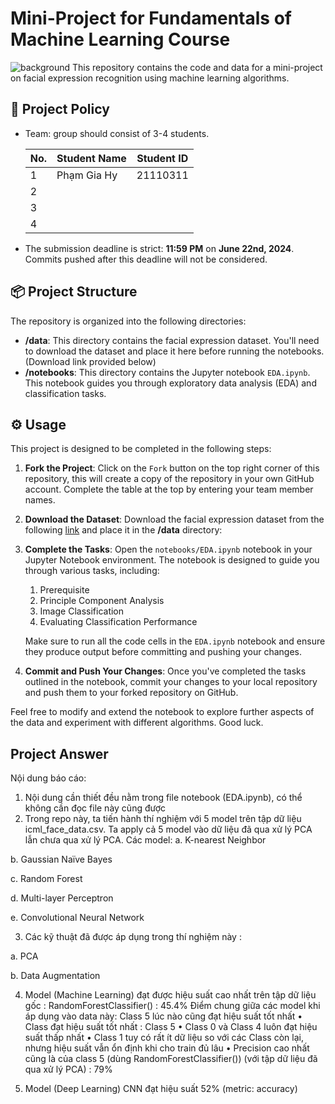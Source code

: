 # Mini-Project for Fundamentals of Machine Learning Course
![background](./materials/ai_wp.jpg)
This repository contains the code and data for a mini-project on facial expression recognition using machine learning algorithms.

## 📑 Project Policy
- Team: group should consist of 3-4 students.

    |No.| Student Name    | Student ID |
    | --------| -------- | ------- |
    |1|Phạm Gia Hy|21110311|
    |2|||
    |3|||
    |4|||

- The submission deadline is strict: **11:59 PM** on **June 22nd, 2024**. Commits pushed after this deadline will not be considered.

## 📦 Project Structure

The repository is organized into the following directories:

- **/data**: This directory contains the facial expression dataset. You'll need to download the dataset and place it here before running the notebooks. (Download link provided below)
- **/notebooks**: This directory contains the Jupyter notebook ```EDA.ipynb```. This notebook guides you through exploratory data analysis (EDA) and classification tasks.

## ⚙️ Usage

This project is designed to be completed in the following steps:

1. **Fork the Project**: Click on the ```Fork``` button on the top right corner of this repository, this will create a copy of the repository in your own GitHub account. Complete the table at the top by entering your team member names.

2. **Download the Dataset**: Download the facial expression dataset from the following [link](https://mega.nz/file/foM2wDaa#GPGyspdUB2WV-fATL-ZvYj3i4FqgbVKyct413gxg3rE) and place it in the **/data** directory:

3. **Complete the Tasks**: Open the ```notebooks/EDA.ipynb``` notebook in your Jupyter Notebook environment. The notebook is designed to guide you through various tasks, including:
    
    1. Prerequisite
    2. Principle Component Analysis
    3. Image Classification
    4. Evaluating Classification Performance 

    Make sure to run all the code cells in the ```EDA.ipynb``` notebook and ensure they produce output before committing and pushing your changes.

5. **Commit and Push Your Changes**: Once you've completed the tasks outlined in the notebook, commit your changes to your local repository and push them to your forked repository on GitHub.


Feel free to modify and extend the notebook to explore further aspects of the data and experiment with different algorithms. Good luck.

## Project Answer
Nội dung báo cáo:
1. Nội dung cần thiết đều nằm trong file notebook (EDA.ipynb), có thể không cần đọc file này cũng
được
2. Trong repo này, ta tiến hành thí nghiệm với 5 model trên tập dữ liệu icml_face_data.csv. Ta
apply cả 5 model vào dữ liệu đã qua xử lý PCA lẫn chưa qua xử lý PCA.
Các model:
a. K-nearest Neighbor

b. Gaussian Naïve Bayes

c. Random Forest

d. Multi-layer Perceptron

e. Convolutional Neural Network

3. Các kỹ thuật đã được áp dụng trong thí nghiệm này :
   
a. PCA

b. Data Augmentation

4. Model (Machine Learning) đạt được hiệu suất cao nhất trên tập dữ liệu gốc :
RandomForestClassifier() : 45.4%
Điểm chung giữa các model khi áp dụng vào data này: Class 5 lúc nào cũng đạt hiệu suất tốt nhất
• Class đạt hiệu suất tốt nhất : Class 5
• Class 0 và Class 4 luôn đạt hiệu suất thấp nhất
• Class 1 tuy có rất ít dữ liệu so với các Class còn lại, nhưng hiệu suất vẫn ổn định khi cho train
đủ lâu
• Precision cao nhất cũng là của class 5 (dùng RandomForestClassifier())
(với tập dữ liệu đã qua xử lý PCA) : 79%

6. Model (Deep Learning) CNN đạt hiệu suất 52% (metric: accuracy)
